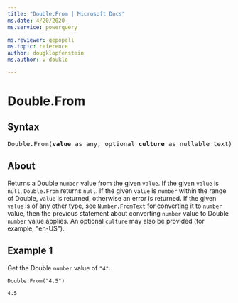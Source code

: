 ```yaml
---
title: "Double.From | Microsoft Docs"
ms.date: 4/20/2020
ms.service: powerquery

ms.reviewer: gepopell
ms.topic: reference
author: dougklopfenstein
ms.author: v-douklo

---
```

# Double.From

## Syntax

<pre>
Double.From(<b>value</b> as any, optional <b>culture</b> as nullable text) as nullable number
</pre>
  
## About  
Returns a Double `number` value from the given `value`. If the given `value` is `null`, `Double.From` returns `null`. If the given `value` is `number` within the range of Double, `value` is returned, otherwise an error is returned. If the given `value` is of any other type, see `Number.FromText` for converting it to `number` value, then the previous statement about converting `number` value to Double `number` value applies. An optional `culture` may also be provided (for example, "en-US").

## Example 1
Get the Double `number` value of `"4"`.

```powerquery-m
Double.From("4.5")
```

`4.5`
